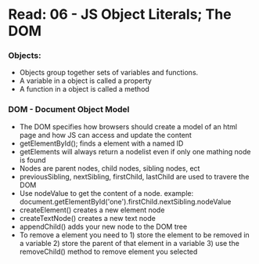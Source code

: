 # Read: 06 - JS Object Literals; The DOM

### Objects:
* Objects group together sets of variables and functions.
* A variable in a object is called a property
* A function in a object is called a method

### DOM - Document Object Model
* The DOM specifies how browsers should create a model of an html page and how JS can access and update the content
* getElementById(); finds a element with a named ID
* getElements will always return a nodelist even if only one mathing node is found
* Nodes are parent nodes, child nodes, sibling nodes, ect
* previousSibling, nextSibling, firstChild, lastChild are used to travere the DOM
* Use nodeValue to get the content of a node.
example: document.getElementById('one').firstChild.nextSibling.nodeValue
* createElement() creates a new element node
* createTextNode() creates a new text node
* appendChild() adds your new node to the DOM tree
* To remove a element you need to 1) store the element to be removed in a variable 2) store the parent of that element in a variable 3) use the removeChild() method to remove element you selected